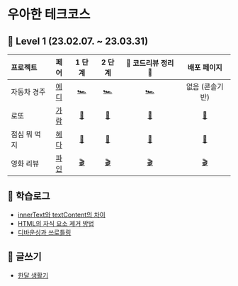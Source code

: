 # 우아한 테크코스

## 💙 Level 1 (23.02.07. ~ 23.03.31)
|   프로젝트    |  페어  |  1 단계   |  2 단계    |   🌟  코드리뷰 정리 🌟   |    배포 페이지    |
  | :---------- | :------: | :------: | :-----: | :--------------: | :-------: |
  | 자동차 경주 | [에디]() |  [🏎](https://github.com/woowacourse/javascript-racingcar/pull/151) | [🏎](https://github.com/woowacourse/javascript-racingcar/pull/203) | [🏎](https://hae-on.tistory.com/80) | 없음 (콘솔기반) |
  | 로또 | [가람]() |  [🎱](https://github.com/woowacourse/javascript-lotto/pull/170) | [🎱](https://github.com/woowacourse/javascript-lotto/pull/218) | [🎱](https://hae-on.tistory.com/81) |  [🎱](https://hae-on.github.io/javascript-lotto-1/dist/) |
  | 점심 뭐 먹지 | [헤다]() |  [🍛](https://github.com/woowacourse/javascript-lunch/pull/13) | [🍛](https://github.com/woowacourse/javascript-lunch/pull/84) | [🍛](https://hae-on.tistory.com/82) |  [🍛](https://hae-on.github.io/javascript-lunch/dist/) |
  | 영화 리뷰 | [파인]() |  [🎬](https://github.com/woowacourse/javascript-movie-review/pull/9#issuecomment-1471925603) | [🎬](https://github.com/woowacourse/javascript-movie-review/pull/60#issuecomment-1484469280) | [🎬](https://hae-on.tistory.com/83) |  [🎬](https://hae-on.github.io/javascript-movie-review/dist/) |

## 📖 학습로그

- [innerText와 textContent의 차이](https://github.com/hae-on/woowacourse/blob/master/%ED%95%99%EC%8A%B5%EB%A1%9C%EA%B7%B8/innerText%EC%99%80%20textContent%EC%9D%98%20%EC%B0%A8%EC%9D%B4.md)
- [HTML의 자식 요소 제거 방법](https://github.com/hae-on/woowacourse/blob/master/%ED%95%99%EC%8A%B5%EB%A1%9C%EA%B7%B8/%EC%9E%90%EC%8B%9D%20%EC%9A%94%EC%86%8C%20%EC%A0%9C%EA%B1%B0%20%EB%B0%A9%EC%8B%9D.md)
- [디바운싱과 쓰로틀링](https://github.com/hae-on/woowacourse/blob/master/%ED%95%99%EC%8A%B5%EB%A1%9C%EA%B7%B8/%EB%94%94%EB%B0%94%EC%9A%B4%EC%8B%B1%EA%B3%BC%20%EC%93%B0%EB%A1%9C%ED%8B%80%EB%A7%81.md)

## 📝 글쓰기 
- [한달 생활기](https://github.com/woowacourse/woowa-writing-5/pull/88)
